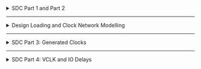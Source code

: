 
<details>
  <summary>SDC Part 1 and Part 2</summary>

## SDC Part 1: Clock, Clock Tree Modelling, Uncertainty
    **What needs to be Constrained for Clocks**
    <img width="1421" alt="Screenshot 2024-10-29 at 4 40 33 PM" src="https://github.com/user-attachments/assets/f3972e48-4951-4a2c-822c-bcb93b2c8a86">

    **Implementation Flow of ASIC**
    <img width="891" alt="Screenshot 2024-10-29 at 4 41 08 PM" src="https://github.com/user-attachments/assets/68c10c96-7b0f-40ea-87ed-bf9d61607904">

    **Clock is built during Clock Tree Synthesis only. Till then Clock is an Ideal NW.**

    ### Clock Generation
      - Oscillator
      - PLL
      - External Clock Source
      - All of the above clock sources have inherent variations in the clock period due to stochastic effects.
    <img width="1253" alt="Screenshot 2024-10-29 at 4 43 46 PM" src="https://github.com/user-attachments/assets/bfbd8516-5546-4304-b565-f771c5e79f0f">


  ### Clock Distribution

  **Ideal Clock Network:** All flops sees the edge at same time.
  <img width="796" alt="Screenshot 2024-10-29 at 4 45 21 PM" src="https://github.com/user-attachments/assets/c07520ee-7b48-4c6c-9b0b-ddda1073ffce">
  
  **Practical Clock Network:** Practical Clock Network after CTS, All flops may not see the clock edge at same instance i.e Clock SKEW 
  <img width="794" alt="Screenshot 2024-10-29 at 4 46 16 PM" src="https://github.com/user-attachments/assets/75d4e97d-2e3f-4e49-8c9d-9ed4762eb2af">

  **Jitter:** Stocastic varition in clock generator.

  ### Clock Skew
    - Clock Tree built during CTS : **Practical Clock Tree**
    - Logic optimization happens in synthesis : **Ideal Clock Tree**
    - Timing Clean paths in Synthesis may fail after STA
  <img width="701" alt="Screenshot 2024-10-29 at 4 48 40 PM" src="https://github.com/user-attachments/assets/12be41be-aae2-493b-8e4b-da134ba44aea">

  **Ideal Scenario**
  <img width="516" alt="Screenshot 2024-10-29 at 4 48 50 PM" src="https://github.com/user-attachments/assets/e9bd566b-6dc5-496a-8d6c-ea6e4b551d73">
  `TCLK >= TCQ + TCOMBI + TSU`

  **Practical Scenario**
  <img width="553" alt="Screenshot 2024-10-29 at 4 50 10 PM" src="https://github.com/user-attachments/assets/f05f6022-9be9-447f-8b5b-ce4b10735c39">

  `(TCLK - TSKEW) >= TCQ + TCOMBI + TSU`
  Available timing window shrinks, Path is timing clean before CTS, but fails after CTS.

  ### Clock modelling

  - **Model the Clock for following**
    - **Period**
    - **Source Latency :** Time taken by the clock source to generate clock
    - **Clock Network Latency :** Time taken by Clock Distribution NW
    - **Clock Skew :** Clock path delay mismatches which causes difference in the arrival of clock.
      - CTS will balance the clocks, but still the skew cannot be reduced to 0 .
    - **Jitter :** Stochastic variations in the arrival of clock edge
        - Duty Cycle Jitter
        - Period
    - Collectively Clock Skew, Jitter is called Clock Uncertainty
  > **Note:** Post CTS, the clock network is real, and hence these modelled Clock Skew and Clock Network Latency MUST BE REMOVED !
    

## SDC Part 2: IO delays

  **How to Constraint the design in DC ?**
    
  - DC takes constraints in the form of SDC (Synopsys Design Constraints).
    <img width="1305" alt="Screenshot 2024-10-29 at 4 59 56 PM" src="https://github.com/user-attachments/assets/a3174eb0-a66d-4718-b77d-661530a17789">

   **Getting the Ports in DC**<br>
    - `get_ports clk;`<br>
    - `get_ports *clk*;` Wild card `*` supported<br>
    - `get_ports*;`<br>
    - `get_ports *-filter "direction == in";`  Filtering based on conditions.<br>
    - `get_ports *-filter "direction == out";`<br>
  > **Note:** Case Sensitive
  
  **Getting the clocks in DC**
    - `get_clocks *`
    - `get_clocks *clk*`: All clocks which has the name clk in it
    - `get_clocks *-filter "period > 10"`
    - `get_attribute [get_clocks my_clk] period`
    - `get_attribute [get_clocks my_clk] is_generated`

  **Querying the Cells in the Design**
  <img width="912" alt="Screenshot 2024-10-29 at 5 09 49 PM" src="https://github.com/user-attachments/assets/748dc934-b923-4ca0-a81b-82fd81a88796">

  ```verilog
  module combo_logic input in1, input in2, output out1);
    assign out1 = in1 | in2;
  endmodule
  ```
  <img width="553" alt="Screenshot 2024-10-29 at 5 10 41 PM" src="https://github.com/user-attachments/assets/36590aab-d769-4ad1-952f-ff09df36d000">

  Listing all the cells across all the hierarchies in the design .
  `get_cells * -hier`

  ```tcl
  get_attribute [get_cells _combo_logic] is_hierarchical
  get_attribute [get_cells _combo_logic/U1] is_hierarchical
  ```

  **Clock Distribution**
  <img width="1200" alt="Screenshot 2024-10-29 at 5 12 47 PM" src="https://github.com/user-attachments/assets/ab5fe9ff-2be6-403f-85d9-1ca95835e54a">

  `create_clock -name MY_CLK -per 5 [get_ports CLK]`

  > **Note:** Clocks must be created on the Clock Generators (PLL, OSCILLATORS) or Primary 10 Pins (For External Clocks) Clocks should not be created on hierarchical pins which are not Clock Generators.

  ```tcl
  create_clock -name MY_CLK -per 5 [get_ports CLK];
  set_clock_latency 3 MY_ _CLK; #This is the latency, modelling the clock delay in network
  set_clock_uncertainty 0.5 MY_CLK; # This is for setting the Clock network (skew + Jitter)
  ```

### Clock Waveforms
> **Note:** 50% DC clock starting phase is <br>

`create_clock —name MYCLK -per 10 [get_ports clk]`
<img width="434" alt="Screenshot 2024-10-29 at 5 17 11 PM" src="https://github.com/user-attachments/assets/350ee75f-40ea-4992-be2f-1b225b61de52">

> **Note:** 50% DC clock starting phase is low<br>

`create_clock -name MYCLK -per 10 [get_ports clk] -wave {5 10}`
<img width="526" alt="Screenshot 2024-10-29 at 5 17 54 PM" src="https://github.com/user-attachments/assets/d1c5ca2e-bb1b-4838-ad2d-af49d89338f6">

> **Note:** 50% DC clock starting phase is high, starting edge not at O.<br>

`create_clock —name MYCLK -per 10 [get_ports clk] -wave {2.5 7.5}`
<img width="594" alt="Screenshot 2024-10-29 at 5 21 13 PM" src="https://github.com/user-attachments/assets/adc59f98-c0cd-4f2d-abf9-01ba121b598a">

> **Note:** 25% DC clock.<br>

`create_clock -name MYCLK -per 10 [get_ports cik] -wave {0 2.5}`
<img width="519" alt="Screenshot 2024-10-29 at 5 22 46 PM" src="https://github.com/user-attachments/assets/fd2afbfc-586f-48b7-a9f2-90e6cbf781b2">

**Constraining the IO paths**
<img width="1238" alt="Screenshot 2024-10-29 at 5 23 18 PM" src="https://github.com/user-attachments/assets/691b6885-17ba-4d9f-bde5-678d6e7f49e4">

**Input Constraints**

```tcl
set_input_delay -max 3 -clock [get_clocks MY_CLK] [get_ports IN_*];
set_input_delay -min 0.5 -clock [get_clocks MY_CLK] [get_ports IN_*];
set_input_transition -max 1.5 [get_ports IN_*]; set _input_transition -min .75 [get_ports IN_*];
```
> **NOTE:** Both inputs IN_A, IN_B are coming w.r.t clock MY_CLK created on port CLK

**Output Constraints**

```tcl
set_output_delay -max 3 -clock Lget_clocks MY_CLK] [get_ports Out_y];
set _output_delay -min 0.5 -clock [get_clocks MY_CLK] [get_ports Out_y];
set_output_load -max 80 [get_ports Out_y]; set_output_load -min 20 [get_ports Out_yl;
```
> **NOTE:** Output Out_y is generated w.r.t clock MY_CLK created on port CLK.

</details>

----

<details>
  <summary>Design Loading and Clock Network Modelling</summary>

  - Loading design: `get_cells`, `get_ports`, `get_nets`
  - `get_pins`, `get_clocks`, `querying_clocks`
  - `create_clock` waveform
  - Clock Network Modelling: Uncertainty, `report_timing`
  - IO Delays

  **lab8_ciruit.v**
  ```verilog
  module labs circuit (input rst, input clk, input IN_A, input IN_B, output OUT_Y, output out_clk);
  reg REGA, REGB , REGC ;

  always @ (posedge clk, posedge rst)
  begin
    if(rst)
    begin
      REGA <= 1'b0;
      REGB <= 1'b0;
      REGC <= 1`b0;
    end
    else
    begin
      1'bo;
      REGA <= IN_A | IN_B;
      REGB <= IN_A ^ IN B;
      REGC <=! (REGA & REGB);
    end
  end
  assign OUT_Y = ~REGC;
  assign out_clk = clk;
  endmodule
  ```

  <img width="856" alt="Screenshot 2024-10-29 at 5 39 52 PM" src="https://github.com/user-attachments/assets/22c54628-f1f2-4a78-9382-cc521fc33471">

  <img width="1025" alt="Screenshot 2024-10-29 at 5 41 12 PM" src="https://github.com/user-attachments/assets/71c5832d-e3e3-4bce-a541-797c8bce28df">

  `read_verilog lab8_circuit.v`
  <img width="1129" alt="Screenshot 2024-10-29 at 5 45 05 PM" src="https://github.com/user-attachments/assets/d9bc0c0d-5196-437f-95bc-70308b4f4893">

  ```tcl
  link
  compile_ultra
  get_ports *
  ```
  <img width="629" alt="Screenshot 2024-10-29 at 6 35 11 PM" src="https://github.com/user-attachments/assets/10a5c8e3-f9ed-41aa-8c4e-b6caae4f13e5">

  ```tcl
  foreach_in_collections my_ports [get_ports *] {
    set port_name [get_object_name $my_ports]
    echo $port_name
  }
  ```

  <img width="658" alt="Screenshot 2024-10-29 at 6 47 02 PM" src="https://github.com/user-attachments/assets/abd1e35f-7a47-436b-b8b9-2d3b2b4d272f">

  `get_attribute lget_ports rst] direction`
  <img width="659" alt="Screenshot 2024-10-29 at 6 49 06 PM" src="https://github.com/user-attachments/assets/fc7e3c80-aa21-4100-ad8e-27cef54d37aa">

  ```tcl
  foreach_in_collections my_ports [get_ports *] {
  set port_names [get_object_name $my_ports];
  set dir [get_attributes [get_ports $port_names] direction];
  echo $port_names $dir
  }
  ```
  <img width="721" alt="Screenshot 2024-10-29 at 6 57 12 PM" src="https://github.com/user-attachments/assets/81afe923-053c-4b29-9f0c-a56b739a70c5">

  `get_cells *`
  <img width="804" alt="Screenshot 2024-10-29 at 6 58 30 PM" src="https://github.com/user-attachments/assets/35458bac-e91d-4d33-acdb-4034ef413667">
  
  `get_attribute [get_cells U9] is_hierarchical`
  <img width="811" alt="Screenshot 2024-10-29 at 7 00 47 PM" src="https://github.com/user-attachments/assets/920f7d3d-8126-4666-b577-b8b22d7e1a50">

  ```tcl
  get_cells * -hier -filter "is_hierarchical == false"
  get_cells * -hier -filter "is_hierarchical == true"
  ```
  <img width="520" alt="Screenshot 2024-10-29 at 7 04 10 PM" src="https://github.com/user-attachments/assets/f53da4db-5fb6-4b8d-aa61-1dd4951c3527">

  `get_attributes 0hier

  `get_attribute [get_cells REGA_reg] ref_name`
  <img width="488" alt="Screenshot 2024-10-29 at 7 05 29 PM" src="https://github.com/user-attachments/assets/9bb61d43-9764-41c2-8658-e9b887da097d">

  ```tcl
  foreach_in_collection my_cell [get_cells * -hier] {
  set my_cell_name [get_obiect_name $my_cell]:
  set rname [get_attribute [get_cells $my_cell_name] ref_namel;
  echo $my_cell_name $rname;
  }
  ```
  <img width="912" alt="Screenshot 2024-10-29 at 7 09 29 PM" src="https://github.com/user-attachments/assets/9d4dc95f-7209-4cde-9256-55e4c2e263e3">

  ## Design Vision
  <img width="794" alt="Screenshot 2024-10-29 at 7 15 07 PM" src="https://github.com/user-attachments/assets/a21c0f81-ba41-41e5-a884-279df9c87d5f">

  <img width="1296" alt="Screenshot 2024-10-29 at 7 16 30 PM" src="https://github.com/user-attachments/assets/3e9c08d8-e9e0-4951-81b0-4bfaa5aefd90">

  `get_nets *`
  <img width="732" alt="Screenshot 2024-10-29 at 7 17 19 PM" src="https://github.com/user-attachments/assets/0c5a5d7a-a864-496b-9994-3f30da603cfc">

  `all_connected N1`
  <img width="726" alt="Screenshot 2024-10-29 at 7 18 38 PM" src="https://github.com/user-attachments/assets/ab88aad5-78cd-4b40-94d7-3a20240bf40d">

  <img width="1433" alt="Screenshot 2024-10-29 at 7 19 39 PM" src="https://github.com/user-attachments/assets/4a55fe12-7c33-447c-9585-a8922a4d1c18">

  ```tcl
  foreach_in_collection my_pin [all_connected n5] {
  set pin_name [get_object_name $my_pin];
  set dir [get_attribute [get_pins $pin_name] direction];
  echo $pin_name $dir;
  }
  ```
  <img width="1242" alt="Screenshot 2024-10-29 at 7 21 12 PM" src="https://github.com/user-attachments/assets/6959270b-3e6e-4cdc-b69c-08fbeb91bd58">

  `get_pins *`
  <img width="1163" alt="Screenshot 2024-10-29 at 7 22 35 PM" src="https://github.com/user-attachments/assets/f2cc1811-5afc-4462-8f45-28744250f0e5">

  ```tcl
  foreach_in_collection my_pin [get_pins *] {
  set pin_name [get_object_name $my_pin];
  echo $pin_name;
  }
  ```
  <img width="234" alt="Screenshot 2024-10-29 at 7 23 29 PM" src="https://github.com/user-attachments/assets/27526287-e995-4b4c-bf88-6bc3ee32c2af">

  <img width="692" alt="Screenshot 2024-10-29 at 7 26 05 PM" src="https://github.com/user-attachments/assets/c33c21be-0f0b-4543-86a9-8e99b4926fe9">

  **Creating the clock**
    <img width="1110" alt="Screenshot 2024-10-29 at 7 27 49 PM" src="https://github.com/user-attachments/assets/5c3b497c-a6a4-4f50-9c48-26c4efd5c07b">

  `create_clock -name MYCLK -per 10 [get_ports clk]`
    <img width="451" alt="Screenshot 2024-10-29 at 7 29 20 PM" src="https://github.com/user-attachments/assets/efcf5a5a-d101-427c-868c-d9cc6ee98b89">

  `report_clocks *`
    <img width="716" alt="Screenshot 2024-10-29 at 7 33 23 PM" src="https://github.com/user-attachments/assets/fb3c8b49-0c64-41a4-a5eb-452ece1fe96d">

  ```tcl
    foreach_in_collection my_pin [get_pins *] {
      set my_pin_name [get_object_name $my_pin];
      set dir [get_attribute [get_pins $my_pin_name] direction];
      if { [regexp $dir in] } {
        if { [get_attribute [get_pins $my_pin_name] clock ] } {
          set clk [get_attribute [get_pins $my_pin_name] clocks];
          set clk_name [get_object_name $clk];
          echo $my_pin_name $clk_name;
        }
      }
    }
  ```
  <img width="502" alt="Screenshot 2024-10-29 at 7 39 18 PM" src="https://github.com/user-attachments/assets/b9b6944b-9924-4c3e-a1f5-8e133394e3cf">

  <img width="1141" alt="Screenshot 2024-10-29 at 7 41 01 PM" src="https://github.com/user-attachments/assets/77e52f11-89d2-464f-a356-eeabe6bb513a">

  ## Constraning

  **Removed all clocks**
    <img width="900" alt="Screenshot 2024-10-29 at 7 47 43 PM" src="https://github.com/user-attachments/assets/686d3849-9764-4bac-96a3-37aa44ea7f7b">

  `report_timing -to REGB_reg/D`
    <img width="839" alt="Screenshot 2024-10-29 at 8 15 49 PM" src="https://github.com/user-attachments/assets/3a079a85-b6c5-4255-97f8-d9efb1b5ec49">

  **After creating clock**
  <img width="793" alt="Screenshot 2024-10-29 at 8 21 55 PM" src="https://github.com/user-attachments/assets/abb9ef18-faf6-4f1d-bd76-82ae566b5188">

  <img width="1068" alt="Screenshot 2024-10-29 at 8 23 00 PM" src="https://github.com/user-attachments/assets/af922b86-3878-4e25-9815-d17ac5bfe01f">

  ```tcl
    set_clock_latency -source 2 [get_clocks MYCLK]
    set_clock_latency 1 [get_clocks MYCLK]
    set_clock_uncertainty -setup 0.5 [get_clocks MYCLK]
    set_clock_uncertainty -hold 0.1 [get_clocks MYCLK]
  ```
  <img width="686" alt="Screenshot 2024-10-29 at 8 30 45 PM" src="https://github.com/user-attachments/assets/a08553ed-2966-4512-9a4c-888142df479a">

  **Explaination**
    <img width="1204" alt="Screenshot 2024-10-29 at 8 32 20 PM" src="https://github.com/user-attachments/assets/f02105ac-5a67-4b49-b145-bad7d669e626">

  ### Modelling the inputs
  > Before modeling the inputs
  `report_port -verbose`
    <img width="728" alt="Screenshot 2024-10-29 at 8 38 52 PM" src="https://github.com/user-attachments/assets/02e65a80-e3cd-49d6-bb8c-f49817079e21">

  ```tcl
    set_input_delay -max 5 -clock [get_clocks MYCLK] [get_ports IN_A]
    set_input_delay -max 5 -clock [get_clocks MYCLK] [get_ports IN_B]
  ```
  > After modeling the inputs
     <img width="726" alt="Screenshot 2024-10-29 at 8 41 57 PM" src="https://github.com/user-attachments/assets/23c4521e-d2a1-48c2-9907-fc99f75ef6e3">

  `report_timing -from IN_A`
    <img width="650" alt="Screenshot 2024-10-29 at 8 45 35 PM" src="https://github.com/user-attachments/assets/24992d5c-96b8-4d85-8da9-2b4ac60d29c7">

  **Delay**
  ```tcl
    set_input_delay -min 1 -clock [get_clocks MYCLK] [get_ports IN_B]
    set_input_delay -min 1 -clock [get_clocks MYCLK] [get_ports IN_A]
  ```
  <img width="736" alt="Screenshot 2024-10-29 at 8 52 22 PM" src="https://github.com/user-attachments/assets/b5b9e1e5-8536-4206-89bc-ac9798477757">
  <img width="628" alt="Screenshot 2024-10-29 at 8 54 15 PM" src="https://github.com/user-attachments/assets/12544743-e7cd-4dbc-9322-983df3ba566b">

  **Input Transition**
  ```tcl
    set_input_transition max 0.3 [get_ports IN_A]
    set_input_transition max 0.3 [get_ports IN_B]
    set_input_transition min 0.1 [get_ports IN_A]
    set_input_transition min 0.1 [get_ports IN_B]
  ```
  <img width="584" alt="Screenshot 2024-10-29 at 9 00 20 PM" src="https://github.com/user-attachments/assets/f0769d95-c598-4070-8788-2921c3f2320e">

  **Output Delay**
  ```tcl
    set_output_ delay -max 5 -clock [get_clocks MYCLK] [get_ports OUT_Y]
    set_output_delay -min 1 -clock [get_clocks MYCLK] [get_ports OUT_Y]
  ```
  <img width="624" alt="Screenshot 2024-10-29 at 9 04 32 PM" src="https://github.com/user-attachments/assets/0d508787-066f-422f-a965-34acc90c9776">

  **Load**
  `set_load -min 0.1 [get_ports OUT_Y]`
    <img width="616" alt="Screenshot 2024-10-29 at 9 06 26 PM" src="https://github.com/user-attachments/assets/acee1fa4-4f74-4722-b8a6-c23d7f47c35e">

</details>

----

<details>
  <summary>SDC Part 3: Generated Clocks</summary>

  - **SDC Part 3**: `generated_clk`, `generated_clocks`
    <img width="1437" alt="Screenshot 2024-10-29 at 9 11 05 PM" src="https://github.com/user-attachments/assets/4e9f7666-496e-4ef6-bc86-0121d2ee4e4f">

    **Creating generated clock**
    <img width="1418" alt="Screenshot 2024-10-29 at 9 12 03 PM" src="https://github.com/user-attachments/assets/3a6ccb40-4c0e-496c-8339-8b19e7fe0624">

    **Constraining the design**
    <img width="888" alt="Screenshot 2024-10-29 at 9 13 13 PM" src="https://github.com/user-attachments/assets/dccda2d3-9b81-40d2-9b12-bbd66073f033">
    - IN_DATA, IN_CLK has 2 functionalities
    - In one functionality the IN_DATA and IN_CLK gets the data and clock corresponding to A and in other functionality it gets data and clock corresponding to B
    - Same for OUT_DATA, OUT_CLK (can get from A or from B) .
    - Note the common sel line !

      **How the clocks are propogated**
        - Once a clock is created on a pin / port, DC will propagate that clock downstream based on the timing arcs.
        - All the timing arcs from the definition point will see the clock propagation by default.

      > In the above design, while operating for 'A', the clock and data from the input goes only towards A <br>
      > While operating for 'B', the clock and data from input goes only towards 'B'.<br>
      > Never to both places simultaneously!<br>

    `create_generated_clock -name MYGEN_CLK -master MYCLK -source [get_ports clk] -div 1 [get_ports out_clk]`
    <img width="588" alt="Screenshot 2024-10-29 at 9 17 59 PM" src="https://github.com/user-attachments/assets/890a0833-e498-4d3d-8966-bc93b7a8d45f">

    `get_attribute [get_clocks MYGEN_CLK] is_generated`<br>
    True

    `get_attribute [get_clocks MYCLK] is_generated`<br>
    False

    ```tcl
    set_ clock_latency -max 1 [get_clocks MYGEN_CLK]
    set_output_delay -max 5 [get_ports OUT_Y] -clock [get_clocks MYGEN_CLK] 
    set_output_delay -min 1 [get_ports OUT_Y] -clock [get_clocks MYGEN_CLK]
    ```
    <img width="516" alt="Screenshot 2024-10-29 at 9 24 25 PM" src="https://github.com/user-attachments/assets/58daa98b-74e1-4499-a2e4-076128d36186">

    **All used commands**
    ```tcl
    create_clock -name MYCLK - per 10 [get_ports clk];
    set_clock_latency -source 2 [get_clocks MYCLK];
    set_clock_latency 1 [get_clocks MYCLK]:
    set_clock_uncertainty -max 0.5 [get_clocks MYCLK];
    set_clock_uncertainty -min 0.1 [get_clocks MYCLK];
    set input_delay -max 5 -clock [get_clocks MYCLK] [get_ports IN_A];
    set_input_delay -max 5 -clock [get_clocks MYCLK] [get_ports IN_B];
    set_input_delay -min 1 -clock [get_clocks MYCLK] [get_ports IN_A];
    set_input_delay -min 1 -clock [get_clocks MYCLK] [get ports IN B];
    set_input_transition -max 0.4 [get_ports IN_A];
    set_input_transition -max 0.4 [get_ports IN A];
    set_input_transition -min 0.1 [get_ports IN_B];
    set input transition -min 0.1 [get ports IN B];
    create_generated_clock -name MYGEN_CLK -master MYCLK -source [get_ports clk] -div 1 [get_ports out_clk];
    create_generated_clock -name MYGEN_DIV_CLK -master MYCLK -source [get_ports clk] -div 2 [get_ports out_div_clk];
    set_output_delay -max 5 -clock [get_clocks MYGEN_CLK] [get_ports OUT_Y];
    set_output_delay -min 1 -clock [get_clocks MYGEN_CLK] [get_ports OUT_Y];
    set load -max 0.4 [get ports OUT_Y];
    set_load -min 0.1 [get_ports OUT_Y];
    ```
    <img width="563" alt="Screenshot 2024-10-29 at 9 30 43 PM" src="https://github.com/user-attachments/assets/743bfa51-70eb-4b4c-8fd1-92ae5adf902a">

</details>

----

<details>
  <summary>SDC Part 4: VCLK and IO Delays</summary>

  - **SDC Part 4**: `vclk`, max_latency, rise_fall IO Delays
  - Part 1: Set_Max_delay
  - `VCLK`
    
    **Input Delays**
    <img width="1440" alt="Screenshot 2024-10-29 at 9 51 22 PM" src="https://github.com/user-attachments/assets/149bf919-5957-4e40-b484-4854723d1e97">

    **Output Delays**
    <img width="1440" alt="Screenshot 2024-10-29 at 9 53 40 PM" src="https://github.com/user-attachments/assets/9b6101fa-7c97-4504-8bad-69d05f5a00e3">
    
    <img width="1420" alt="Screenshot 2024-10-29 at 9 56 00 PM" src="https://github.com/user-attachments/assets/c972a16f-d139-4097-b02f-0aaf3685eeb0">
    
    <img width="1404" alt="Screenshot 2024-10-29 at 9 56 25 PM" src="https://github.com/user-attachments/assets/a0603a9b-c36d-456e-8969-89f6d1ce7860">

    **set_driving_cell**
    <img width="867" alt="Screenshot 2024-10-29 at 9 57 27 PM" src="https://github.com/user-attachments/assets/de7cd147-2d42-4351-b993-68f88c6434e9">
    **Recommended for Top level primary IOs**
    `set_input_transition -max 0.15 [get_ports IN_A]`

    **Recommended for module level IOs**
    ```tcl
    set_driving_cell -lib_cell <lib_cell_name>, <ports>
    set_driving_cell -lib_cell sky130_fd_sc_hd_buf_1 [all_inputs]
    ```

    `all_fanout -flat -endpoints_only -from IN_A`
    <img width="963" alt="Screenshot 2024-10-29 at 10 02 55 PM" src="https://github.com/user-attachments/assets/6a0f54c8-55df-4530-8bcd-3a4f715a34b6">
    <img width="739" alt="Screenshot 2024-10-29 at 10 03 27 PM" src="https://github.com/user-attachments/assets/6e1850d4-1feb-4eb0-bb4f-07f394483763">
    `report_timing -to OUT_Z -sig 4`
    <img width="539" alt="Screenshot 2024-10-29 at 10 04 00 PM" src="https://github.com/user-attachments/assets/ea55a410-d289-44d4-9860-09fcaad2734c">

    `design_vision`
    <img width="663" alt="Screenshot 2024-10-29 at 10 05 00 PM" src="https://github.com/user-attachments/assets/0b30939f-1730-49c1-88c9-34391bc6188a">

    `report_timing -from IN_C - to OUT_Z`
    <img width="541" alt="Screenshot 2024-10-29 at 10 06 03 PM" src="https://github.com/user-attachments/assets/08bdb98a-e6e0-4a83-8ed8-82c99dd8a9a7">

</details>

